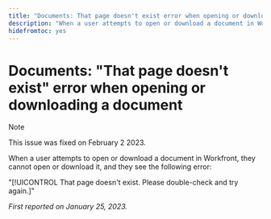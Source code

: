 ```yaml
---
title: "Documents: That page doesn't exist error when opening or downloading a document"
description: "When a user attempts to open or download a document in Workfront, they cannot open or download it, and they see an error"
hidefromtoc: yes
---
```


# Documents: "That page doesn't exist" error when opening or downloading a document

<!--This article is on the WF and WFP TOC-->

>[!NOTE]
>
>This issue was fixed on February 2 2023.

When a user attempts to open or download a document in Workfront, they cannot open or download it, and they see the following error:

"[!UICONTROL That page doesn't exist. Please double-check and try again.]"

_First reported on January 25, 2023._
